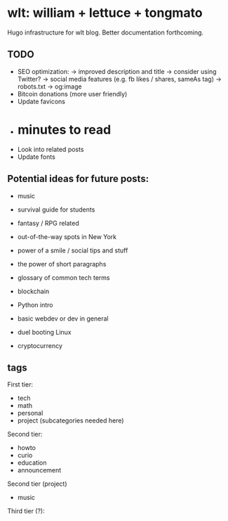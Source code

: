 # wlt: william + lettuce + tongmato
Hugo infrastructure for wlt blog. Better documentation forthcoming.

## TODO
- SEO optimization:
  -> improved description and title
  -> consider using Twitter?
  -> social media features (e.g. fb likes / shares, sameAs tag)
  -> robots.txt
  -> og:image
- Bitcoin donations (more user friendly)
- Update favicons
- # minutes to read
- Look into related posts
- Update fonts

## Potential ideas for future posts:
- music
- survival guide for students
- fantasy / RPG related
- out-of-the-way spots in New York
- power of a smile / social tips and stuff
- the power of short paragraphs
- glossary of common tech terms
- blockchain

- Python intro
- basic webdev or dev in general
- duel booting Linux

- cryptocurrency


## tags
First tier:
- tech
- math
- personal
- project (subcategories needed here)

Second tier:
- howto
- curio
- education
- announcement

Second tier (project)
- music

Third tier (?):

